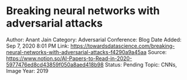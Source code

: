 # Breaking neural networks with adversarial attacks

Author: Anant Jain
Category: Adversarial
Conference: Blog
Date Added: Sep 7, 2020 8:01 PM
Link: https://towardsdatascience.com/breaking-neural-networks-with-adversarial-attacks-f4290a9a45aa
Source: https://www.notion.so/AI-Papers-to-Read-in-2020-5977476ed8cd43859f050a8aed418b98
Status: Pending
Topic: CNNs, Image 
Year: 2019
